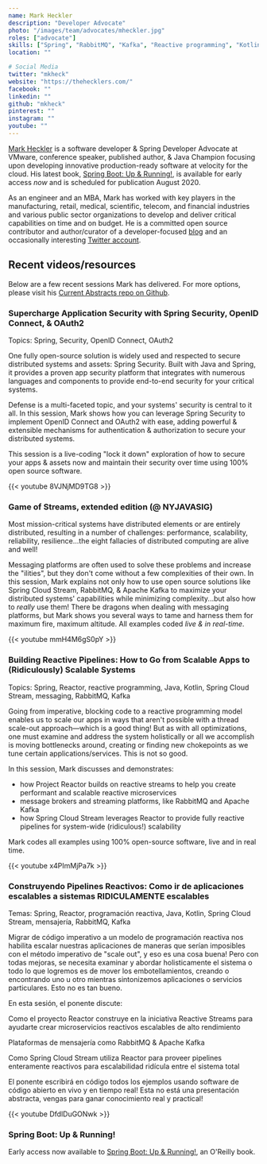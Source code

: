 ```yaml
---
name: Mark Heckler
description: "Developer Advocate"
photo: "/images/team/advocates/mheckler.jpg"
roles: ["advocate"]
skills: ["Spring", "RabbitMQ", "Kafka", "Reactive programming", "Kotlin", "Kubernetes"]
location: ""

# Social Media 
twitter: "mkheck"
website: "https://thehecklers.com/"
facebook: ""
linkedin: ""
github: "mkheck"
pinterest: ""
instagram: ""
youtube: ""
---
```


[Mark Heckler](https://thehecklers.com/) is a software developer & Spring Developer Advocate at VMware, conference speaker, published author, & Java Champion focusing upon developing innovative production-ready software at velocity for the cloud. His latest book, [Spring Boot: Up & Running!](https://learning.oreilly.com/library/view/spring-boot-up/9781492076971/), is available for early access _now_ and is scheduled for publication August 2020.

As an engineer and an MBA, Mark has worked with key players in the manufacturing, retail, medical, scientific, telecom, and financial industries and various public sector organizations to develop and deliver critical capabilities on time and on budget. He is a committed open source contributor and author/curator of a developer-focused [blog](https://www.thehecklers.com) and an occasionally interesting [Twitter account](https://twitter.com/mkheck).

<!--more-->

## Recent videos/resources

Below are a few recent sessions Mark has delivered. For more options, please visit his [Current Abstracts repo on Github](https://github.com/mkheck/current-abstracts).

### Supercharge Application Security with Spring Security, OpenID Connect, & OAuth2

Topics: Spring, Security, OpenID Connect, OAuth2

One fully open-source solution is widely used and respected to secure distributed systems and assets: Spring Security. Built with Java and Spring, it provides a proven app security platform that integrates with numerous languages and components to provide end-to-end security for your critical systems.

Defense is a multi-faceted topic, and your systems' security is central to it all. In this session, Mark shows how you can leverage Spring Security to implement OpenID Connect and OAuth2 with ease, adding powerful & extensible mechanisms for authentication & authorization to secure your distributed systems.

This session is a live-coding "lock it down" exploration of how to secure your apps & assets now and maintain their security over time using 100% open source software.

{{< youtube 8VJNjMD9TG8 >}}

### Game of Streams, extended edition (@ NYJAVASIG)

Most mission-critical systems have distributed elements or are entirely distributed, resulting in a number of challenges: performance, scalability, reliability, resilience...the eight fallacies of distributed computing are alive and well!

Messaging platforms are often used to solve these problems and increase the "ilities", but they don't come without a few complexities of their own. In this session, Mark explains not only how to use open source solutions like Spring Cloud Stream, RabbitMQ, & Apache Kafka to maximize your distributed systems' capabilities while minimizing complexity...but also how to *really* use them! There be dragons when dealing with messaging platforms, but Mark shows you several ways to tame and harness them for maximum fire, maximum altitude.  All examples coded *live & in real-time*.

{{< youtube mmH4M6gS0pY >}}

### Building Reactive Pipelines: How to Go from Scalable Apps to (Ridiculously) Scalable Systems

Topics: Spring, Reactor, reactive programming, Java, Kotlin, Spring Cloud Stream, messaging, RabbitMQ, Kafka

Going from imperative, blocking code to a reactive programming model enables us to scale our apps in ways that aren't possible with a thread scale-out approach—which is a good thing! But as with all optimizations, one must examine and address the system holistically or all we accomplish is moving bottlenecks around, creating or finding new chokepoints as we tune certain applications/services. This is not so good.

In this session, Mark discusses and demonstrates:

* how Project Reactor builds on reactive streams to help you create performant and scalable reactive microservices
* message brokers and streaming platforms, like RabbitMQ and Apache Kafka
* how Spring Cloud Stream leverages Reactor to provide fully reactive pipelines for system-wide (ridiculous!) scalability

Mark codes all examples using 100% open-source software, live and in real time.

{{< youtube x4PImMjPa7k >}}

### Construyendo Pipelines Reactivos: Como ir de aplicaciones escalables a sistemas RIDICULAMENTE escalables

Temas: Spring, Reactor, programación reactiva, Java, Kotlin, Spring Cloud Stream, mensajería, RabbitMQ, Kafka

Migrar de código imperativo a un modelo de programación reactiva nos habilita escalar nuestras aplicaciones de maneras que serían imposibles con el método imperativo de "scale out", y eso es una cosa buena! Pero con todas mejoras, se necesita examinar y abordar holisticamente el sistema o todo lo que logremos es de mover los embotellamientos, creando o encontrando uno u otro mientras sintonizemos aplicaciones o servicios particulares. Esto no es tan bueno.

En esta sesión, el ponente discute:

Como el proyecto Reactor construye en la iniciativa Reactive Streams para ayudarte crear microservicios reactivos escalables de alto rendimiento

Plataformas de mensajería como RabbitMQ & Apache Kafka

Como Spring Cloud Stream utiliza Reactor para proveer pipelines enteramente reactivos para escalabilidad ridícula entre el sistema total

El ponente escribirá en código todos los ejemplos usando software de código abierto en vivo y en tiempo real! Esta no está una presentación abstracta, vengas para ganar conocimiento real y practical!

{{< youtube DfdlDuGONwk >}}

### Spring Boot: Up & Running!

Early access now available to [Spring Boot: Up & Running!](https://learning.oreilly.com/library/view/spring-boot-up/9781492076971/), an O'Reilly book.
